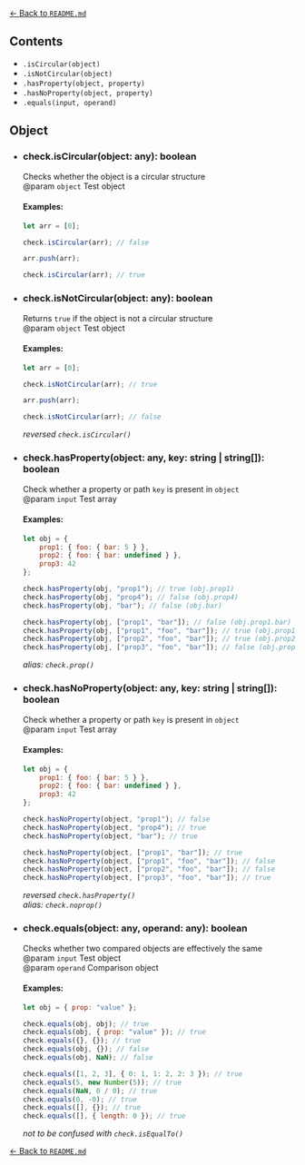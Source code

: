 [← Back to `README.md`](../README.md)

## Contents
- `.isCircular(object)`
- `.isNotCircular(object)`
- `.hasProperty(object, property)`
- `.hasNoProperty(object, property)`
- `.equals(input, operand)`

## Object
- ### check.isCircular(object: any): boolean
  Checks whether the object is a circular structure  
  @param `object` Test object  

  #### Examples:
  ```javascript
  let arr = [0];

  check.isCircular(arr); // false

  arr.push(arr);

  check.isCircular(arr); // true
  ```

- ### check.isNotCircular(object: any): boolean
  Returns `true` if the object is not a circular structure  
  @param `object` Test object  

  #### Examples:
  ```javascript
  let arr = [0];

  check.isNotCircular(arr); // true

  arr.push(arr);

  check.isNotCircular(arr); // false
  ```

  _reversed `check.isCircular()`_  

- ### check.hasProperty(object: any, key: string | string[]): boolean
  Check whether a property or path `key` is present in `object`  
  @param `input` Test array  

  #### Examples:
  ```javascript
  let obj = {
      prop1: { foo: { bar: 5 } },
      prop2: { foo: { bar: undefined } },
      prop3: 42
  };

  check.hasProperty(obj, "prop1"); // true (obj.prop1)
  check.hasProperty(obj, "prop4"); // false (obj.prop4)
  check.hasProperty(obj, "bar"); // false (obj.bar)

  check.hasProperty(obj, ["prop1", "bar"]); // false (obj.prop1.bar)
  check.hasProperty(obj, ["prop1", "foo", "bar"]); // true (obj.prop1.foo.bar)
  check.hasProperty(obj, ["prop2", "foo", "bar"]); // true (obj.prop2.foo.bar)
  check.hasProperty(obj, ["prop3", "foo", "bar"]); // false (obj.prop3.foo.bar)
  ```

  _alias: `check.prop()`_  

- ### check.hasNoProperty(object: any, key: string | string[]): boolean
  Check whether a property or path `key` is present in `object`  
  @param `input` Test array  

  #### Examples:
  ```javascript
  let obj = {
      prop1: { foo: { bar: 5 } },
      prop2: { foo: { bar: undefined } },
      prop3: 42
  };

  check.hasNoProperty(object, "prop1"); // false
  check.hasNoProperty(object, "prop4"); // true
  check.hasNoProperty(object, "bar"); // true

  check.hasNoProperty(object, ["prop1", "bar"]); // true
  check.hasNoProperty(object, ["prop1", "foo", "bar"]); // false
  check.hasNoProperty(object, ["prop2", "foo", "bar"]); // false
  check.hasNoProperty(object, ["prop3", "foo", "bar"]); // true
  ```

  _reversed `check.hasProperty()`_  
  _alias: `check.noprop()`_  

- ### check.equals(object: any, operand: any): boolean
  Checks whether two compared objects are effectively the same  
  @param `input` Test object  
  @param `operand` Comparison object  

  #### Examples:
  ```javascript
  let obj = { prop: "value" };

  check.equals(obj, obj); // true
  check.equals(obj, { prop: "value" }); // true
  check.equals({}, {}); // true
  check.equals(obj, {}); // false
  check.equals(obj, NaN); // false

  check.equals([1, 2, 3], { 0: 1, 1: 2, 2: 3 }); // true
  check.equals(5, new Number(5)); // true
  check.equals(NaN, 0 / 0); // true
  check.equals(0, -0); // true
  check.equals([], {}); // true
  check.equals([], { length: 0 }); // true
  ```

  _not to be confused with `check.isEqualTo()`_  

[← Back to `README.md`](../README.md)
